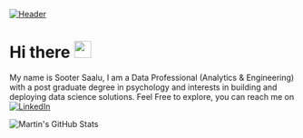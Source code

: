 [![Header]([https://coverfiles.alphacoders.com/443/44333.jpg](https://images.squarespace-cdn.com/content/v1/58aac884725e25c4fababc32/1585410395808-RQKHSEVMZMOVRCKSTOST/image-asset.jpeg?format=1000w) "Header")](https://github.com/Soot3)
# Hi there <img src="https://raw.githubusercontent.com/MartinHeinz/MartinHeinz/master/wave.gif" width="30px">
My name is Sooter Saalu, I am a Data Professional (Analytics & Engineering) with a post graduate degree in psychology and interests in building and deploying data science solutions. Feel Free to explore, you can reach me on [![LinkedIn][3.2]][3]

<img align="center" src="https://github-readme-stats.vercel.app/api?username=Soot3&show_icons=true&line_height=27&count_private=true&title_color=ffffff&text_color=c9cacc&icon_color=2bbc8a&bg_color=1d1f21" alt="Martin's GitHub Stats" />

<!-- icons without padding -->

[3.2]: https://raw.githubusercontent.com/MartinHeinz/MartinHeinz/master/linkedin-3-16.png (LinkedIn icon without padding)


<!-- links to your social media accounts -->

[3]: https://www.linkedin.com/in/ssaalu/
<!--
**Soot3/Soot3** is a ✨ _special_ ✨ repository because its `README.md` (this file) appears on your GitHub profile.

Here are some ideas to get you started:

- 🔭 I’m currently working on ...
- 🌱 I’m currently learning ...
- 👯 I’m looking to collaborate on ...
- 🤔 I’m looking for help with ...
- 💬 Ask me about ...
- 📫 How to reach me: ...
- 😄 Pronouns: ...
- ⚡ Fun fact: ...
-->
